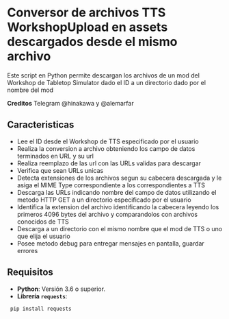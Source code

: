 # Conversor de archivos TTS WorkshopUpload en assets descargados desde el mismo archivo 

Este script en Python permite descargan los archivos de un mod del Workshop de Tabletop Simulator dado el ID a un directorio dado por el nombre del mod

**Creditos** Telegram @hinakawa y @alemarfar

## Caracteristicas
- Lee el ID desde el Workshop de TTS especificado por el usuario
- Realiza la conversion a archivo obteniendo los campo de datos terminados en URL y su url
- Realiza reemplazo de las url con las URLs validas para descargar
- Verifica que sean URLs unicas
- Detecta extensiones de los archivos segun su cabecera descargada y le asiga el MIME Type correspondiente
  a los correspondientes a TTS
- Descarga las URLs indicando nombre del campo de datos utilizando el metodo HTTP GET a un directorio especificado por el usuario
- Identifica la extension del archivo identificando la cabecera leyendo los primeros 4096 bytes del archivo y comparandolos con archivos conocidos de TTS
- Descarga a un directorio con el mismo nombre que el mod de TTS o uno que elija el usuario
- Posee metodo debug para entregar mensajes en pantalla, guardar errores 

## Requisitos
- **Python**: Versión 3.6 o superior.
- **Librería `requests`**:
```bash
 pip install requests
```
   

